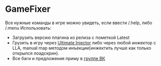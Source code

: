 # GameFixer

Все нужные команды в игре можно увидеть, если ввести /.help, либо /.menu
Использовать:
- Загрузить версию плагина из релиза с пометкой Latest
- Грузить в игру через [Ultimate Injector](https://github.com/takiyamaqw/Ultimate-Injector) либо через любой инжектор с LLA, manual map методом инъекции(инжектить лучше как только открылся лоадскрин).
- Все баги и предложения приму в [группе ВК](vk.com/takiyama)
